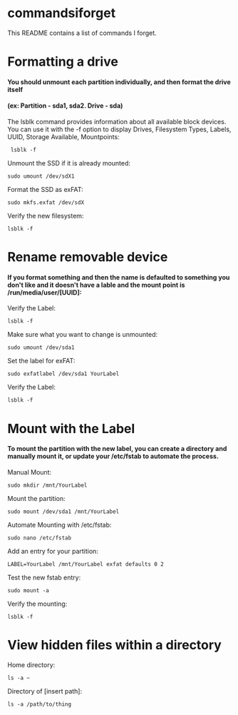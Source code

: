 # commandsiforget

This README contains a list of commands I forget.

# Formatting a drive

#### You should unmount each partition individually, and then format the drive itself 
#### (ex: Partition - sda1, sda2. Drive - sda)

The lsblk command provides information about all available block devices. You can use it with the -f option to display Drives, Filesystem Types, Labels, UUID, Storage Available, Mountpoints:
```
 lsblk -f
```

Unmount the SSD if it is already mounted:
```
sudo umount /dev/sdX1
```

Format the SSD as exFAT:
```
sudo mkfs.exfat /dev/sdX
```

Verify the new filesystem:
```
lsblk -f
```

# Rename removable device

#### If you format something and then the name is defaulted to something you don't like and it doesn't have a lable and the mount point is /run/media/user/[UUID]:

Verify the Label:
```
lsblk -f
```

Make sure  what you want to change is unmounted:
```
sudo umount /dev/sda1
```

Set the label for exFAT:
```
sudo exfatlabel /dev/sda1 YourLabel
```

Verify the Label:
```
lsblk -f
```

# Mount with the Label

#### To mount the partition with the new label, you can create a directory and manually mount it, or update your /etc/fstab to automate the process.

Manual Mount:
```
sudo mkdir /mnt/YourLabel
```

Mount the partition:
```
sudo mount /dev/sda1 /mnt/YourLabel
```

Automate Mounting with /etc/fstab:
```
sudo nano /etc/fstab
```

Add an entry for your partition:
```
LABEL=YourLabel /mnt/YourLabel exfat defaults 0 2
```

Test the new fstab entry:
```
sudo mount -a
```

Verify the mounting:
```
lsblk -f
```

# View hidden files within a directory

Home directory:

```
ls -a ~
```

Directory of [insert path]:
```
ls -a /path/to/thing
```






























